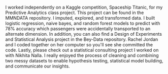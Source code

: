 I worked independently on a Kaggle competition, Spaceship Titanic, for my Predictive Analytics class project. This project can be found in the MMNDATA repository. I imputed, explored, and transformed data. I built logistic regression, naive bayes, and random forest models to predict with 78% accuracy which passengers were accidentally transported to an alternate dimension. In addition, you can also find a Design of Experiments and Statistical Analysis project in the Bey-Data repository. Rachel Jordan and I coded together on her computer so you'll see she committed the code. Lastly, please check out a statistical consulting project I worked on with Nikhita Nalla. I really enjoyed the process of cleaning and combining two messy datasets to enable hypothesis testing, statistical model building, and communicate our insights.
